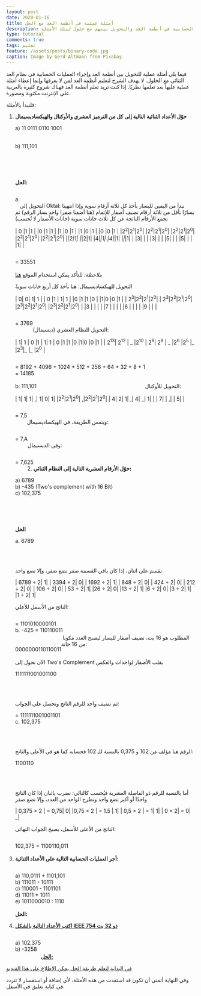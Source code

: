 ```yaml
---
layout: post
date: 2020-01-16
title: أمثلة عملية في أنطمة العد مع الحل
description: أمثلة في العمليات الحسابية في أنطمة العد والتحويل بينهم مع حلول لتلك الأمثلة
type: tutorial
comments: true
tags: تعليم
feature: /assets/posts/binary-code.jpg
caption: Image by Gerd Altmann from Pixabay 
---
```


<style>
table {
  border-collapse: collapse;
  text-align: center;
  direction: ltr;
  overflow-x:auto;
}
table, th, td, tr {
  border: 1px solid #ddd;
}
 tr:hover {background-color: #f5f5f5;} 
</style>

فيما يلي أمثلة عملية للتحويل بين أنظمة العد وإجراء العمليات الحسابية في نظام العد الثنائي مع الحلول. لا يهدف الشرح لتعليم أنظمة العد لمن لا يعرفها وإنما إعطاء أمثلة عملية عليها بعد تعلمها نظريًا. إذا كنت تريد تعلم أنظمة العد فهناك شروح كثيرة بالعربية على الإنترنت مكتوبة ومصورة.

فلنبدأ بالأمثلة:

1.  **حوّل الأعداد الثنائية التالية إلى كل من الترميز العشري والأوكتال والهيكساديسيمال**

       <p style="direction: ltr; float:left">

       a) 11 0111 0110 1001

       <br>
       b) 111,101
        
      </p>
      <br><br><br>

      **الحل:**

      <p style="direction: ltr; float:left">
      a:
      </p>
      <br>

     التحويل إلى Oktal:
     نبدأ من اليمين لليسار بأخذ كل ثلاثة أرقام سوية وإذا انتهينا يسارًا بأقل من ثلاثة أرقام نضيف أصفار للإتمام (هنا أضفنا صفرا واحد يسار الرقم)
     ثم نجمع الأرقام الناتجة عن كل ثلاث خانات سوية (خانات الأصفار لا تُحسب)



    | 0 |1 |1 |  |0 |1 |1 |  |1 |0 |1 |  |1 |0 |1 |  |0 |0 |1 |
    |2<sup>2</sup>|2<sup>1</sup>|2<sup>0</sup>|  |2<sup>2</sup>|2<sup>1</sup>|2<sup>0</sup>|  |2<sup>2</sup>|2<sup>1</sup>|2<sup>0</sup>|  |2<sup>2</sup>|2<sup>1</sup>|2<sup>0</sup>|  |2<sup>2</sup>|2<sup>1</sup>|2<sup>0</sup>|
    |_|2|1| |_|2|1| |4|_|1| |4|_|1| |_|_|1|
    | |3| | | |3| | | |5| | | |5| | | |1| |

    <p style="direction: ltr; float:left">
    = 33551
    </p>
    <br><br>

    *ملاحظة:* للتأكد يمكن استخدام الموقع [هنا](https://coderstoolbox.net/number/)

    التحويل للهيكساديسيمال: هنا نأخذ كل أربع خانات سويةً

    | 0| 0| 1| 1 | | 0 |1 | 1| 1 | |0 |1 |1 |0 | |1|0 |0 |1 |
    | 2<sup>3</sup>|2<sup>2</sup>|2<sup>1</sup>|2<sup>0</sup>| | 2<sup>3</sup>|2<sup>2</sup>|2<sup>1</sup>|2<sup>0</sup>| |2<sup>3</sup>|2<sup>2</sup>|2<sup>1</sup>|2<sup>0</sup>| |2<sup>3</sup>|2<sup>2</sup>|2<sup>1</sup>|2<sup>0</sup>|
    |  |3 |  |   | |  |7 |  |  | | |6 |  |  | | |9 |  |  |

    <p style="direction: ltr; float:left">
    = 3769
    </p>
    <br>

    التحويل للنظام العشري (ديسيمال):

    | 1| 1 | 0 |1 | 1| 1 | 0 |1 |1 |0 |1|0 |0 |1 |
    | 2<sup>13</sup>| 2<sup>12</sup> | _ |2<sup>10</sup> | 2<sup>9</sup>| 2<sup>8</sup> | _ |2<sup>6</sup> |2<sup>5</sup> |_ |2<sup>3</sup>|_ |_ |2<sup>0</sup> |

    <p style="direction: ltr; float:left">
    = 8192 + 4096 + 1024 + 512 + 256 + 64 + 32 + 8 + 1
    <br>
    = 14185
    <br><br>
    b: 111,101
    </p>
    <br><br><br>

    التحويل للأوكتال:

    | 1| 1| 1| ,| 1| 0| 1|
    |2<sup>2</sup>|2<sup>1</sup>|2<sup>0</sup>| ,|2<sup>2</sup>|2<sup>1</sup>|2<sup>0</sup>|
    | 4| 2| 1| ,| 4| _| 1|
    | | 7|  | ,|  | 5|  |

    <p style="direction: ltr; float:left">
    = 7,5
    </p>
    <br>

    وبنفس الطريقة، في الهيكساديسيمال:

    <p style="direction: ltr; float:left">
    = 7,A
    </p>
    <br>

    وفي الديسيمال:

    <p style="direction: ltr; float:left">
    = 7,625
    </p>
    <br>

2. **حوّل الأرقام العشرية التالية إلى النظام الثنائي:**

   <p style="direction: ltr; float:left">

   a) 6789
   <br>
   b) -435 (Two's complement with 16 Bit)
   <br>
   c) 102,375

   </p>
    <br><br><br>

   **الحل**

   <p style="direction: ltr; float:left">

   a. 6789

   </p>
    <br><br>

   نقسم على اثنان، إذا كان باقي القسمة صفر نضع ضفر، وإلا نضع واحد

   | 6789 ÷ 2| 1|
   | 3394 ÷ 2| 0|
   | 1692 ÷ 2| 1|
   | 848 ÷ 2| 0|
   | 424 ÷ 2| 0|
   | 212 ÷ 2| 0|
   | 106 ÷ 2| 0|
   | 53 ÷ 2| 1|
   |26 ÷ 2| 0|
   |13 ÷ 2| 1|
   |6 ÷ 2| 0|
   |3 ÷ 2| 1|
   |1 ÷ 2| 1|

   الناتج من الأسفل للأعلي:

   <p style="direction: ltr; float:left">
   = 1101010000101
   <br>
   b. -425 = 110110011
   </p>
    <br><br><br>
   المطلوب هو 16 بت، نضيف أصفار لليسار ليصبح العدد مكونا من 16 خانة:

    <p style="direction: ltr; float:left">
    0000000110110011
   </p><br><br>

   الآن نحول إلى Two's Complement بقلب الأصفار لواحدات والعكس

    <p style="direction: ltr; float:left">

   1111111001001100

   </p><br><br>

   ثم نضيف واحد للرقم الناتج ونحصل على الجواب:

   <p style="direction: ltr; float:left">

   = 1111111001001101
   <br>
   c. 102,375

   </p><br><br>

   الرقم هنا مؤلف من 102 و 0,375 بالنسبة للـ 102 فحسابه كما هو في الأعلى والناتج:

   <p style="direction: ltr; float:left">

   1100110

   </p><br><br>

   أما بالنسبة للرقم ذو الفاصلة العشرية فيُحسب كالتالي: نضرب باثنان إذا كان الناتج واحدًا أو أكبر نضع واحد ونطرح الواحد من العدد، وإلا نضع صفر

   | 0,375 × 2 | = 0,75| 0|
   |0,75 × 2 | = 1.5 | 1|
   | 0,5 × 2 | = 1| 1|
   | 0 × 2| = 0| \_|

   الناتج من الأعلى للأسفل، يصبح الجواب النهائي:

   <p style="direction: ltr; float:left">
   102,375 = 1100110,011
   </p><br><br>

3. **أجر العمليات الحسابية التالية على الأعداد الثنائية:**

   <p style="direction: ltr; float:left">
   a) 110,0111 + 1101,101
   <br>
   b) 111011 - 10111
   <br>
   c) 110001 - 1101101
   <br>
   d) 11011 * 1011
   <br>
   e) 1011000010 : 1110
   </p><br><br><br><br><br><br>

   **الحل:**


   <amp-img  width="300" height="500" src="/assets/Aufgabe3.jpg" alt="جمع الأعداد الثنائية">
   <a href="/assets/Aufgabe3_1.jpg">
  <amp-img width="300" height="500" src="/assets/Aufgabe3_1.jpg" alt="تقسيم الأعداد الثنائية">


4. **اكتب الأعداد التالية بالشكل IEEE 754 ذو 32 بت**

   <p style="direction: ltr; float:left">
   a) 102,375
   <br>
   b) -3258
   </p>
<br><br><br>
   **الحل:**

   في البداية لتعلم طريقة الحل يمكن الاطلاع على [هذا الفيديو](https://www.youtube.com/watch?v=8afbTaA-gOQ)

   
   <amp-img width="300" height="500" src="/assets/Aufgabe4.jpg" alt="تمثيل الأعداد وفق IEEE 754">


وفي النهاية أتمنى أن تكون قد استفدت من هذه الأمثلة، ﻷي إضافة أو استفسار لا تتردد في كتابة تعليق في الأسفل.
